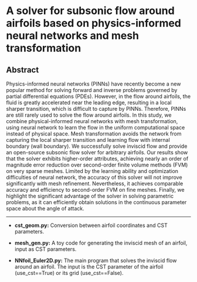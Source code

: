 # A solver for subsonic flow around airfoils based on physics-informed neural networks and mesh transformation

## Abstract

Physics-informed neural networks (PINNs) have recently become a new popular method for solving forward and inverse problems governed by partial differential equations (PDEs). However, in the flow around airfoils, the fluid is greatly accelerated near the leading edge, resulting in a local sharper transition, which is difficult to capture by PINNs. Therefore, PINNs are still rarely used to solve the flow around airfoils. In this study, we combine physical-informed neural networks with mesh transformation, using neural network to learn the flow in the uniform computational space instead of physical space. Mesh transformation avoids the network from capturing the local sharper transition and learning flow with internal boundary (wall boundary). We successfully solve inviscid flow and provide an open-source subsonic flow solver for arbitrary airfoils. Our results show that the solver exhibits higher-order attributes, achieving nearly an order of magnitude error reduction over second-order finite volume methods (FVM) on very sparse meshes. Limited by the learning ability and optimization difficulties of neural network, the accuracy of this solver will not improve significantly with mesh refinement. Nevertheless, it achieves comparable accuracy and efficiency to second-order FVM on fine meshes. Finally, we highlight the significant advantage of the solver in solving parametric problems, as it can efficiently obtain solutions in the continuous parameter space about the angle of attack. 

----------

* **cst_geom.py:** Conversion between airfoil coordinates and CST parameters.

- **mesh_gen.py:** A toy code for generating the inviscid mesh of an airfoil, input as CST parameters.

- **NNfoil_Euler2D.py:** The main program that solves the inviscid flow around an airfoil. The input is the CST parameter of the airfoil (use_cst==True) or its grid (use_cst==False).

